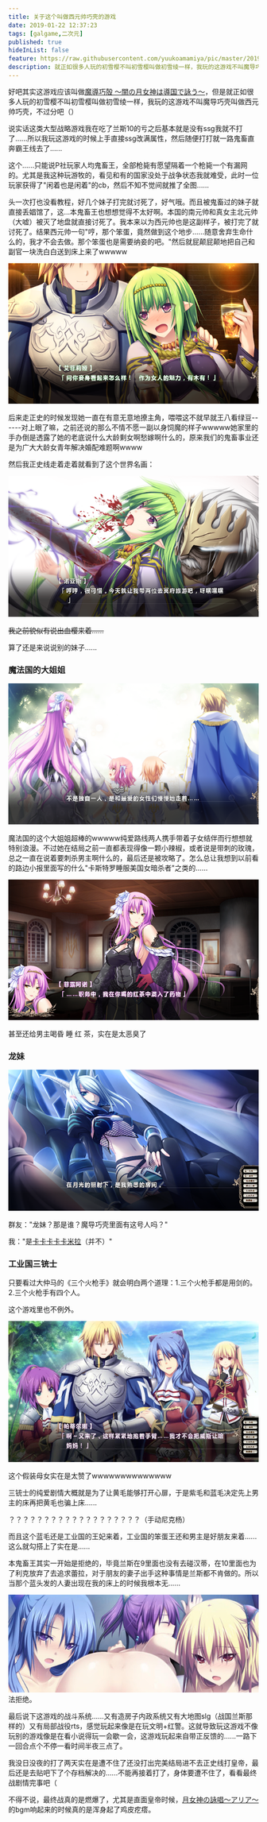 ```yaml
---
title: 关于这个叫做西元帅巧壳的游戏
date: 2019-01-22 12:37:23
tags: [galgame,二次元]
published: true
hideInList: false
feature: https://raw.githubusercontent.com/yuukoamamiya/pic/master/20190508123749.png
description: 就正如很多人玩的初雪樱不叫初雪樱叫做初雪绫一样，我玩的这游戏不叫魔导巧壳叫做西元帅巧壳，不过分吧（）
---
```

好吧其实这游戏应该叫做[魔導巧殻 ～闇の月女神は導国で詠う～](http://bangumi.tv/subject/54516)，但是就正如很多人玩的初雪樱不叫初雪樱叫做初雪绫一样，我玩的这游戏不叫魔导巧壳叫做西元帅巧壳，不过分吧（）

<!-- more -->

说实话这类大型战略游戏我在吃了兰斯10的亏之后基本就是没有ssg我就不打了......所以我玩这游戏的时候上手直接ssg改满属性，然后随便打打就一路鬼畜直奔霸王线去了......

这个......只能说P社玩家人均鬼畜王，全部枪毙有愿望隔着一个枪毙一个有漏网的。尤其是我这种玩游牧的，看见和有的国家没处于战争状态我就难受，此时一位玩家获得了"闲着也是闲着"的cb，然后不知不觉间就推了全图......

头一次打也没看教程，好几个妹子打完就讨死了，好气哦。而且被鬼畜过的妹子就直接丢娼馆了，这...本鬼畜王也想想觉得不太好啊。本国的南元帅和真女主北元帅（大嘘）被灭了地盘就直接讨死了。我本来以为西元帅也是这副样子，被打完了就讨死了。结果西元帅一句"哼，那个笨蛋，竟然做到这个地步......随意舍弃生命什么的，我才不会去做。那个笨蛋也是需要纳妾的吧。"然后就屁颠屁颠地把自己和副官一块洗白白送到床上来了wwwww

![](https://raw.githubusercontent.com/yuukoamamiya/pic/master/20190508123749.png)

后来走正史的时候发现她一直在有意无意地撩主角，喂喂这不就早就王八看绿豆------对上眼了嘛，之前还说的那么不情不愿一副以身饲魔的样子wwwww她家里的手办倒是透露了她的老底说什么大龄剩女啊愁嫁啊什么的，原来我们的鬼畜事业还是为广大大龄女青年解决婚配难题啊wwww

然后我正史线走着走着就看到了这个世界名画：

![](https://raw.githubusercontent.com/yuukoamamiya/pic/master/20190508123813.png)

~~我之前貌似有说出血樱来着......~~

算了还是来说说别的妹子......

### 魔法国的大姐姐

![](https://raw.githubusercontent.com/yuukoamamiya/pic/master/20190508123833.png)

魔法国的这个大姐姐超棒的wwwww纯爱路线两人携手带着子女结伴而行想想就特别浪漫。不过她在结局之前一直都表现得像一颗小辣椒，或者说是带刺的玫瑰，总之一直在说着要刺杀男主啊什么的，最后还是被攻略了。怎么总让我想到以前看的路边小报里面写的什么"卡斯特罗睡服美国女暗杀者"之类的......

![昏 睡 红 茶](https://raw.githubusercontent.com/yuukoamamiya/pic/master/20190508123851.png)

甚至还给男主喝昏 睡 红 茶，实在是太恶臭了

### 龙妹

![](https://raw.githubusercontent.com/yuukoamamiya/pic/master/20190508123944.png)

群友："龙妹？那是谁？魔导巧壳里面有这号人吗？"

我："是[卡卡卡卡卡米拉](http://bangumi.tv/character/36935)（并不）"

### 工业国三铳士

只要看过大仲马的《三个火枪手》就会明白两个道理：1.三个火枪手都是用剑的。2.三个火枪手有四个人。

这个游戏里也不例外。

![](https://raw.githubusercontent.com/yuukoamamiya/pic/master/20190508124003.png)

这个假装母女实在是太赞了wwwwwwwwwwwwww

三铳士的纯爱剧情大概就是为了让黄毛能够打开心扉，于是紫毛和蓝毛决定先上男主的床再把黄毛也骗上床......

？？？？？？？？？？？？？？？？？？？（手动尼克杨）

而且这个蓝毛还是工业国的王妃来着，工业国的笨蛋王还和男主是好朋友来着......这么就勾搭上了实在是......

本鬼畜王其实一开始是拒绝的，毕竟兰斯在9里面也没有去碰汉蒂，在10里面也为了利克放弃了去追求蕾拉，对于朋友的妻子出手这种事情是兰斯都不肯做的。所以当那个蓝头发的人妻出现在我的床上的时候我根本无......

![](https://raw.githubusercontent.com/yuukoamamiya/pic/master/20190508124024.png)  
法拒绝。

最后说下这游戏的战斗系统......又有造房子内政系统又有大地图slg（战国兰斯那样的）又有局部战役rts，感觉玩起来像是在玩文明+红警。这就导致玩这游戏不像玩别的游戏像是在看小说得玩一会歇一会，这游戏玩起来自带正反馈的......一路下一回合点个不停一看时间半夜三点了。

我没日没夜的打了两天实在是遭不住了还没打出完美结局进不去正史线打皇帝，最后还是去贴吧下了个存档解决的......不能再接着打了，身体要遭不住了，看看最终战剧情完事吧（

不得不说，最终战真的是燃爆了，尤其是直面皇帝时候，[月女神の詠唱～アリア～](https://soundcloud.com/pan-noiya/jwnvwrgikyn5)的bgm响起来的时候真的是浑身起了鸡皮疙瘩。
